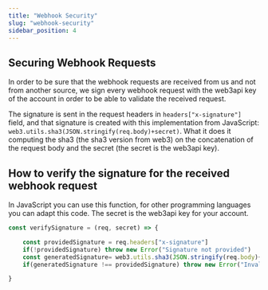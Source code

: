 ```yaml
---
title: "Webhook Security"
slug: "webhook-security"
sidebar_position: 4
---
```


## Securing Webhook Requests

In order to be sure that the webhook requests are received from us and not from another source, we sign every webhook request with the web3api key of the account in order to be able to validate the received request.

The signature is sent in the request headers in `headers["x-signature"]` field, and that signature is created with this implementation from JavaScript: `web3.utils.sha3(JSON.stringify(req.body)+secret)`. What it does it computing the sha3 (the sha3 version from web3) on the concatenation of the request body and the secret (the secret is the web3api key).

## How to verify the signature for the received webhook request

In JavaScript you can use this function, for other programming languages you can adapt this code. The secret is the web3api key for your account.

```javascript
const verifySignature = (req, secret) => {

    const providedSignature = req.headers["x-signature"]
    if(!providedSignature) throw new Error("Signature not provided")
    const generatedSignature= web3.utils.sha3(JSON.stringify(req.body)+secret)
    if(generatedSignature !== providedSignature) throw new Error("Invalid Signature")

}
```
